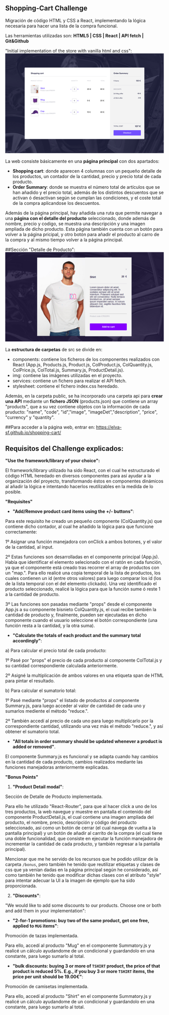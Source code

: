## Shopping-Cart Challenge

Migración de código HTML y CSS a React, implementando la lógica necesaria para hacer una lista de la compra funcional.

Las herramientas utilizadas son:
**HTML5 | CSS | React | API fetch | Git&Github**

"Initial implementation of the store with vanilla html and css":
![Example image](./example.png?raw=true)

La web consiste básicamente en una **página principal** con dos apartados:

- **Shopping cart**: donde aparecen 4 columnas con un pequeño detalle de los productos, un contador de la cantidad, precio y precio total de cada producto.
- **Order Summary**: donde se muestra el número total de artículos que se han añadido y el precio total, además de los distintos descuentos que se activan ó desactivan según se cumplan las condiciones, y el coste total de la compra aplicandose los descuentos.

Además de la página principal, hay añadida una ruta que permite navegar a una **página con el detalle del producto** seleccionado, donde además de nombre, precio y codigo, se muestra una descripción y una imagen ampliada de dicho producto.
Esta página también cuenta con un botón para volver a la página pricipal, y otro botón para añadir el producto al carro de la compra y al mismo tiempo volver a la página principal.

##Sección "Detalle de Producto":
![Maqueta ordenador](src/img/imgProductDetail.png)

La **estructura de carpetas** de src se divide en:

- components: contiene los ficheros de los componentes realizados con React (App.js, Products.js, Product.js, ColProduct.js, ColQuantity.js, ColPrice.js, ColTotal.js, Summary.js, ProductDetail.js).
- img: contiene las imágenes utilizadas en el proyecto.
- services: contiene un fichero para realizar el API fetch.
- stylesheet: contiene el fichero index.css heredado.

Además, en la carpeta public, se ha incorporado una carpeta api para **crear una API** mediante un **fichero JSON** (products.json) que contiene un array "products", que a su vez contiene objetos con la información de cada pruducto: "name", "code", "id","image", "imageDet","description", "price", "currency" y "quantity".

##Para acceder a la página web, entrar en: https://elva-sf.github.io/shopping-cart/

## Requisitos del Challenge explicados:

**"Use the framework/library of your choice":**

El framework/library utilizado ha sido React, con el cual he estructurado el código HTML heredado en diversos componentes para así ayudar a la organización del proyecto, transformando éstos en componentes dinámicos al añadir la lógica e intentando hacerlos reutilizables en la medida de lo posible.

**"Requisites"**

- **"Add/Remove product card items using the +/- buttons"**:

Para este requisito he creado un pequeño componente (ColQuantity.js) que contiene dicho contador, al cual he añadido la lógica para que funcione correctamente:

1º Asignar una función manejadora con onClick a ambos botones, y el valor de la cantidad, al input.

2º Estas funciones son desarrolladas en el componente principal (App.js).
Había que identificar el elemento selecionado con el ratón en cada función, ya que el componente está creado tras recorrer el array de productos con un "map.". Para ello realicé una copia temporal de la lista de productos, los cuales contienen un id (entre otros valores) para luego comparar los id (los de la lista temporal con el del elemento clickado).
Una vez identificado el producto seleccionado, realicé la lógica para que la función sume ó reste 1 a la cantidad de producto.

3º Las funciones son pasadas mediante "props" desde el componente App.js a su componente bisnieto ColQuantity.js, el cual recibe también la cantidad de producto y, finalmente, pueden ser ejecutadas en dicho componente cuando el usuario seleccione el botón correspondiente (una función resta a la cantidad, y la otra suma).

- **"Calculate the totals of each product and the summary total accordingly"**:

a) Para calcular el precio total de cada producto:

1º Pasé por "props" el precio de cada producto al componente ColTotal.js y su cantidad correspondiente calculada anteriormente.

2º Asigné la multiplicación de ambos valores en una etiqueta span de HTML para pintar el resultado.

b) Para calcular el sumatorio total:

1º Pasé mediante "props" el listado de productos al componente Summary.js, para luego acceder al valor de cantidad de cada uno y sumarlos mediente el método "reduce.".

2º También accedí al precio de cada uno para luego multiplicarlo por la correspondiente cantidad, utilizando una vez más el método "reduce.", y así obtener el sumatorio total.

- **"All totals in order summary should be updated whenever a product is added or removed"**.

El componente Summary.js es funcional y se adapta cuando hay cambios en la cantidad de cada producto, cambios realizados mediante las funciones manejadoras anteriormente explicadas.

**"Bonus Points"**

1. **"Product Detail modal"**:

Sección de Detalle de Producto implementada.

Para ello he utilizado "React-Router", para que al hacer click a uno de los tres productos, la web navegue y muestre en pantalla el contenido del componente ProductDetail.js, el cual contiene una imagen ampliada del producto, el nombre, precio, descripción y código del producto seleccionado, así como un botón de cerrar (el cual navega de vuelta a la pantalla principal) y un botón de añadir al carrito de la compra (el cual tiene una doble funcionalidad, que consiste en ejecutar la función manejadora de incrementar la cantidad de cada producto, y también regresar a la pantalla principal).

Mencionar que me he servido de los recursos que he podido utilizar de la carpeta `/bonus`, pero también he tenido que reutilizar etiquetas y clases de css que ya venían dadas en la página principal según he considerado, así como también he tenido que modificar dichas clases con el atributo "style" para intentar adecuar la UI a la imagen de ejemplo que ha sido proporcionada.

2. **"Discounts"**:

"We would like to add some discounts to our products. Choose one or both and add them in your implementation":

- **"2-for-1 promotions: buy two of the same product, get one free, applied to `MUG` items"**:

Promoción de tazas implementada.

Para ello, accedí al producto "Mug" en el componente Summatory.js y realicé un cálculo ayudandome de un condicional y guardandolo en una constante, para luego sumarlo al total.

- **"bulk discounts: buying 3 or more of `TSHIRT` product, the price of that product is reduced 5%. E.g., if you buy 3 or more `TSHIRT` items, the price per unit should be 19.00€"**:

Promoción de camisetas implementada.

Para ello, accedí al producto "Shirt" en el componente Summatory.js y realicé un cálculo ayudandome de un condicional y guardandolo en una constante, para luego sumarlo al total.
